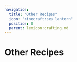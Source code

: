 ```yaml
---
navigation:
  title: "Other Recipes"
  icon: "minecraft:sea_lantern"
  position: 8
  parent: lexicon:crafting.md
---
```


# Other Recipes



<Recipe id="minecraft:acacia_boat" />

<Recipe id="minecraft:acacia_chest_boat" />



<Recipe id="minecraft:birch_boat" />

<Recipe id="minecraft:birch_chest_boat" />



<Recipe id="minecraft:cherry_boat" />

<Recipe id="minecraft:cherry_chest_boat" />



<Recipe id="minecraft:dark_oak_boat" />

<Recipe id="minecraft:dark_oak_chest_boat" />



<Recipe id="minecraft:jungle_boat" />

<Recipe id="minecraft:jungle_chest_boat" />



<Recipe id="minecraft:mangrove_boat" />

<Recipe id="minecraft:mangrove_chest_boat" />



<Recipe id="minecraft:oak_boat" />

<Recipe id="minecraft:oak_chest_boat" />



<Recipe id="minecraft:spruce_boat" />

<Recipe id="minecraft:spruce_chest_boat" />



<Recipe id="minecraft:bamboo_raft" />

<Recipe id="minecraft:bamboo_chest_raft" />



<Recipe id="minecraft:acacia_fence" />

<Recipe id="minecraft:bamboo_fence" />



<Recipe id="minecraft:birch_fence" />

<Recipe id="minecraft:cherry_fence" />



<Recipe id="minecraft:crimson_fence" />

<Recipe id="minecraft:dark_oak_fence" />



<Recipe id="minecraft:jungle_fence" />

<Recipe id="minecraft:mangrove_fence" />



<Recipe id="minecraft:nether_brick_fence" />

<Recipe id="minecraft:oak_fence" />



<Recipe id="minecraft:spruce_fence" />

<Recipe id="minecraft:warped_fence" />



<Recipe id="minecraft:cut_copper_slab" />

<Recipe id="minecraft:waxed_cut_copper_slab" />



<Recipe id="minecraft:exposed_cut_copper_slab" />

<Recipe id="minecraft:waxed_exposed_cut_copper_slab" />



<Recipe id="minecraft:oxidized_cut_copper_slab" />

<Recipe id="minecraft:waxed_oxidized_cut_copper_slab" />



<Recipe id="minecraft:weathered_cut_copper_slab" />

<Recipe id="minecraft:waxed_weathered_cut_copper_slab" />



<Recipe id="minecraft:waxed_cut_copper_slab_from_honeycomb" />

<Recipe id="minecraft:waxed_exposed_cut_copper_slab_from_honeycomb" />



<Recipe id="minecraft:waxed_oxidized_cut_copper_slab_from_honeycomb" />

<Recipe id="minecraft:waxed_weathered_cut_copper_slab_from_honeycomb" />



<Recipe id="minecraft:cut_copper_stairs" />

<Recipe id="minecraft:waxed_cut_copper_stairs" />



<Recipe id="minecraft:exposed_cut_copper_stairs" />

<Recipe id="minecraft:waxed_exposed_cut_copper_stairs" />



<Recipe id="minecraft:oxidized_cut_copper_stairs" />

<Recipe id="minecraft:waxed_oxidized_cut_copper_stairs" />



<Recipe id="minecraft:weathered_cut_copper_stairs" />

<Recipe id="minecraft:waxed_weathered_cut_copper_stairs" />



<Recipe id="minecraft:waxed_cut_copper_stairs_from_honeycomb" />

<Recipe id="minecraft:waxed_exposed_cut_copper_stairs_from_honeycomb" />



<Recipe id="minecraft:waxed_oxidized_cut_copper_stairs_from_honeycomb" />

<Recipe id="minecraft:waxed_weathered_cut_copper_stairs_from_honeycomb" />



<Recipe id="minecraft:black_banner" />

<Recipe id="minecraft:blue_banner" />



<Recipe id="minecraft:brown_banner" />

<Recipe id="minecraft:cyan_banner" />



<Recipe id="minecraft:gray_banner" />

<Recipe id="minecraft:green_banner" />



<Recipe id="minecraft:light_blue_banner" />

<Recipe id="minecraft:light_gray_banner" />



<Recipe id="minecraft:lime_banner" />

<Recipe id="minecraft:magenta_banner" />



<Recipe id="minecraft:orange_banner" />

<Recipe id="minecraft:pink_banner" />



<Recipe id="minecraft:purple_banner" />

<Recipe id="minecraft:red_banner" />



<Recipe id="minecraft:white_banner" />

<Recipe id="minecraft:yellow_banner" />



<Recipe id="minecraft:creeper_banner_pattern" />

<Recipe id="minecraft:flower_banner_pattern" />



<Recipe id="minecraft:mojang_banner_pattern" />

<Recipe id="minecraft:skull_banner_pattern" />



<Recipe id="minecraft:black_candle" />

<Recipe id="minecraft:blue_candle" />



<Recipe id="minecraft:brown_candle" />

<Recipe id="minecraft:cyan_candle" />



<Recipe id="minecraft:gray_candle" />

<Recipe id="minecraft:green_candle" />



<Recipe id="minecraft:light_blue_candle" />

<Recipe id="minecraft:light_gray_candle" />



<Recipe id="minecraft:lime_candle" />

<Recipe id="minecraft:magenta_candle" />



<Recipe id="minecraft:orange_candle" />

<Recipe id="minecraft:pink_candle" />



<Recipe id="minecraft:purple_candle" />

<Recipe id="minecraft:red_candle" />



<Recipe id="minecraft:white_candle" />

<Recipe id="minecraft:yellow_candle" />



<Recipe id="minecraft:dye_black_wool" />

<Recipe id="minecraft:dye_blue_wool" />



<Recipe id="minecraft:dye_brown_wool" />

<Recipe id="minecraft:dye_cyan_wool" />



<Recipe id="minecraft:dye_gray_wool" />

<Recipe id="minecraft:dye_green_wool" />



<Recipe id="minecraft:dye_light_blue_wool" />

<Recipe id="minecraft:dye_light_gray_wool" />



<Recipe id="minecraft:dye_lime_wool" />

<Recipe id="minecraft:dye_magenta_wool" />



<Recipe id="minecraft:dye_orange_wool" />

<Recipe id="minecraft:dye_pink_wool" />



<Recipe id="minecraft:dye_purple_wool" />

<Recipe id="minecraft:dye_red_wool" />



<Recipe id="minecraft:dye_white_wool" />

<Recipe id="minecraft:dye_yellow_wool" />



<Recipe id="minecraft:white_wool_from_string" />

<Recipe id="minecraft:moss_carpet" />



<Recipe id="minecraft:black_carpet" />

<Recipe id="minecraft:blue_carpet" />



<Recipe id="minecraft:brown_carpet" />

<Recipe id="minecraft:cyan_carpet" />



<Recipe id="minecraft:gray_carpet" />

<Recipe id="minecraft:green_carpet" />



<Recipe id="minecraft:light_blue_carpet" />

<Recipe id="minecraft:light_gray_carpet" />



<Recipe id="minecraft:lime_carpet" />

<Recipe id="minecraft:magenta_carpet" />



<Recipe id="minecraft:orange_carpet" />

<Recipe id="minecraft:pink_carpet" />



<Recipe id="minecraft:purple_carpet" />

<Recipe id="minecraft:red_carpet" />



<Recipe id="minecraft:white_carpet" />

<Recipe id="minecraft:yellow_carpet" />



<Recipe id="minecraft:dye_black_carpet" />

<Recipe id="minecraft:dye_blue_carpet" />



<Recipe id="minecraft:dye_brown_carpet" />

<Recipe id="minecraft:dye_cyan_carpet" />



<Recipe id="minecraft:dye_gray_carpet" />

<Recipe id="minecraft:dye_green_carpet" />



<Recipe id="minecraft:dye_light_blue_carpet" />

<Recipe id="minecraft:dye_light_gray_carpet" />



<Recipe id="minecraft:dye_lime_carpet" />

<Recipe id="minecraft:dye_magenta_carpet" />



<Recipe id="minecraft:dye_orange_carpet" />

<Recipe id="minecraft:dye_pink_carpet" />



<Recipe id="minecraft:dye_purple_carpet" />

<Recipe id="minecraft:dye_red_carpet" />



<Recipe id="minecraft:dye_white_carpet" />

<Recipe id="minecraft:dye_yellow_carpet" />



<Recipe id="minecraft:black_dye" />

<Recipe id="minecraft:black_dye_from_wither_rose" />



<Recipe id="minecraft:blue_dye" />

<Recipe id="minecraft:blue_dye_from_cornflower" />



<Recipe id="minecraft:brown_dye" />

<Recipe id="minecraft:cyan_dye" />



<Recipe id="minecraft:cyan_dye_from_pitcher_plant" />

<Recipe id="minecraft:gray_dye" />



<Recipe id="minecraft:light_blue_dye_from_blue_orchid" />

<Recipe id="minecraft:light_blue_dye_from_blue_white_dye" />



<Recipe id="minecraft:light_gray_dye_from_azure_bluet" />

<Recipe id="minecraft:light_gray_dye_from_black_white_dye" />



<Recipe id="minecraft:light_gray_dye_from_gray_white_dye" />

<Recipe id="minecraft:light_gray_dye_from_oxeye_daisy" />



<Recipe id="minecraft:light_gray_dye_from_white_tulip" />

<Recipe id="minecraft:lime_dye" />



<Recipe id="minecraft:magenta_dye_from_allium" />

<Recipe id="minecraft:magenta_dye_from_blue_red_pink" />



<Recipe id="minecraft:magenta_dye_from_blue_red_white_dye" />

<Recipe id="minecraft:magenta_dye_from_lilac" />



<Recipe id="minecraft:magenta_dye_from_purple_and_pink" />

<Recipe id="minecraft:orange_dye_from_orange_tulip" />



<Recipe id="minecraft:orange_dye_from_red_yellow" />

<Recipe id="minecraft:orange_dye_from_torchflower" />



<Recipe id="minecraft:pink_dye_from_peony" />

<Recipe id="minecraft:pink_dye_from_pink_petals" />



<Recipe id="minecraft:pink_dye_from_pink_tulip" />

<Recipe id="minecraft:pink_dye_from_red_white_dye" />



<Recipe id="minecraft:purple_dye" />

<Recipe id="minecraft:red_dye_from_beetroot" />



<Recipe id="minecraft:red_dye_from_poppy" />

<Recipe id="minecraft:red_dye_from_rose_bush" />



<Recipe id="minecraft:red_dye_from_tulip" />

<Recipe id="minecraft:white_dye" />



<Recipe id="minecraft:white_dye_from_lily_of_the_valley" />

<Recipe id="minecraft:yellow_dye_from_dandelion" />



<Recipe id="minecraft:yellow_dye_from_sunflower" />



<Recipe id="minecraft:black_stained_glass" />

<Recipe id="minecraft:blue_stained_glass" />



<Recipe id="minecraft:brown_stained_glass" />

<Recipe id="minecraft:cyan_stained_glass" />



<Recipe id="minecraft:gray_stained_glass" />

<Recipe id="minecraft:green_stained_glass" />



<Recipe id="minecraft:light_blue_stained_glass" />

<Recipe id="minecraft:light_gray_stained_glass" />



<Recipe id="minecraft:lime_stained_glass" />

<Recipe id="minecraft:magenta_stained_glass" />



<Recipe id="minecraft:orange_stained_glass" />

<Recipe id="minecraft:pink_stained_glass" />



<Recipe id="minecraft:purple_stained_glass" />

<Recipe id="minecraft:red_stained_glass" />



<Recipe id="minecraft:white_stained_glass" />

<Recipe id="minecraft:yellow_stained_glass" />



<Recipe id="minecraft:black_stained_glass_pane" />

<Recipe id="minecraft:blue_stained_glass_pane" />



<Recipe id="minecraft:brown_stained_glass_pane" />

<Recipe id="minecraft:cyan_stained_glass_pane" />



<Recipe id="minecraft:gray_stained_glass_pane" />

<Recipe id="minecraft:green_stained_glass_pane" />



<Recipe id="minecraft:light_blue_stained_glass_pane" />

<Recipe id="minecraft:light_gray_stained_glass_pane" />



<Recipe id="minecraft:lime_stained_glass_pane" />

<Recipe id="minecraft:magenta_stained_glass_pane" />



<Recipe id="minecraft:orange_stained_glass_pane" />

<Recipe id="minecraft:pink_stained_glass_pane" />



<Recipe id="minecraft:purple_stained_glass_pane" />

<Recipe id="minecraft:red_stained_glass_pane" />



<Recipe id="minecraft:white_stained_glass_pane" />

<Recipe id="minecraft:yellow_stained_glass_pane" />



<Recipe id="minecraft:black_stained_glass_pane_from_glass_pane" />

<Recipe id="minecraft:blue_stained_glass_pane_from_glass_pane" />



<Recipe id="minecraft:brown_stained_glass_pane_from_glass_pane" />

<Recipe id="minecraft:cyan_stained_glass_pane_from_glass_pane" />



<Recipe id="minecraft:gray_stained_glass_pane_from_glass_pane" />

<Recipe id="minecraft:green_stained_glass_pane_from_glass_pane" />



<Recipe id="minecraft:light_blue_stained_glass_pane_from_glass_pane" />

<Recipe id="minecraft:light_gray_stained_glass_pane_from_glass_pane" />



<Recipe id="minecraft:lime_stained_glass_pane_from_glass_pane" />

<Recipe id="minecraft:magenta_stained_glass_pane_from_glass_pane" />



<Recipe id="minecraft:orange_stained_glass_pane_from_glass_pane" />

<Recipe id="minecraft:pink_stained_glass_pane_from_glass_pane" />



<Recipe id="minecraft:purple_stained_glass_pane_from_glass_pane" />

<Recipe id="minecraft:red_stained_glass_pane_from_glass_pane" />



<Recipe id="minecraft:white_stained_glass_pane_from_glass_pane" />

<Recipe id="minecraft:yellow_stained_glass_pane_from_glass_pane" />



<Recipe id="minecraft:blaze_powder" />

<Recipe id="minecraft:chain" />



<Recipe id="minecraft:blue_ice" />

<Recipe id="minecraft:packed_ice" />



<Recipe id="minecraft:bone_meal" />

<Recipe id="minecraft:bone_meal_from_bone_block" />



<Recipe id="minecraft:bone_block" />

<Recipe id="minecraft:chain" />



<Recipe id="minecraft:book" />

<Recipe id="minecraft:bookshelf" />



<Recipe id="minecraft:coarse_dirt" />



<Recipe id="minecraft:coal" />

<Recipe id="minecraft:coal_block" />



<Recipe id="minecraft:iron_ingot_from_iron_block" />

<Recipe id="minecraft:iron_ingot_from_nuggets" />



<Recipe id="minecraft:gold_ingot_from_gold_block" />

<Recipe id="minecraft:gold_ingot_from_nuggets" />



<Recipe id="minecraft:iron_block" />

<Recipe id="minecraft:gold_block" />



<Recipe id="minecraft:copper_ingot" />

<Recipe id="minecraft:copper_block" />



<Recipe id="minecraft:cut_copper" />

<Recipe id="minecraft:exposed_cut_copper" />



<Recipe id="minecraft:oxidized_cut_copper" />

<Recipe id="minecraft:weathered_cut_copper" />



<Recipe id="minecraft:raw_copper" />

<Recipe id="minecraft:raw_copper_block" />



<Recipe id="minecraft:copper_ingot_from_waxed_copper_block" />

<Recipe id="minecraft:waxed_copper_block_from_honeycomb" />



<Recipe id="minecraft:waxed_cut_copper" />

<Recipe id="minecraft:waxed_cut_copper_from_honeycomb" />



<Recipe id="minecraft:waxed_exposed_cut_copper" />

<Recipe id="minecraft:waxed_exposed_cut_copper_from_honeycomb" />



<Recipe id="minecraft:waxed_exposed_copper_from_honeycomb" />

<Recipe id="minecraft:waxed_oxidized_copper_from_honeycomb" />



<Recipe id="minecraft:waxed_oxidized_cut_copper" />

<Recipe id="minecraft:waxed_oxidized_cut_copper_from_honeycomb" />



<Recipe id="minecraft:waxed_weathered_copper_from_honeycomb" />

<Recipe id="minecraft:waxed_weathered_cut_copper" />



<Recipe id="minecraft:waxed_weathered_cut_copper_from_honeycomb" />

<Recipe id="minecraft:decorated_pot_simple" />



<Recipe id="minecraft:diamond" />

<Recipe id="minecraft:diamond_block" />



<Recipe id="minecraft:gold_block" />

<Recipe id="minecraft:gold_nugget" />



<Recipe id="minecraft:raw_gold" />

<Recipe id="minecraft:raw_gold_block" />



<Recipe id="minecraft:iron_block" />

<Recipe id="minecraft:iron_nugget" />



<Recipe id="minecraft:raw_iron" />

<Recipe id="minecraft:raw_iron_block" />



<Recipe id="minecraft:iron_bars" />



<Recipe id="minecraft:emerald" />

<Recipe id="minecraft:emerald_block" />



<Recipe id="minecraft:dried_kelp" />

<Recipe id="minecraft:dried_kelp_block" />



<Recipe id="minecraft:end_crystal" />

<Recipe id="minecraft:end_rod" />



<Recipe id="minecraft:ender_eye" />

<Recipe id="minecraft:fire_charge" />



<Recipe id="minecraft:firework_rocket_simple" />

<Recipe id="minecraft:flower_pot" />



<Recipe id="minecraft:glass_pane" />

<Recipe id="minecraft:jack_o_lantern" />



<Recipe id="minecraft:wheat" />

<Recipe id="minecraft:hay_block" />



<Recipe id="minecraft:honey_block" />

<Recipe id="minecraft:honeycomb_block" />



<Recipe id="minecraft:ladder" />

<Recipe id="minecraft:lead" />



<Recipe id="minecraft:lantern" />

<Recipe id="minecraft:soul_lantern" />



<Recipe id="minecraft:torch" />

<Recipe id="minecraft:soul_torch" />



<Recipe id="minecraft:lapis_lazuli" />

<Recipe id="minecraft:lapis_block" />



<Recipe id="minecraft:leather" />

<Recipe id="minecraft:lightning_rod" />



<Recipe id="minecraft:magma_cream" />



<Recipe id="minecraft:melon_seeds" />

<Recipe id="minecraft:pumpkin_seeds" />



<Recipe id="minecraft:muddy_mangrove_roots" />

<Recipe id="minecraft:music_disc_5" />



<Recipe id="minecraft:netherite_block" />

<Recipe id="minecraft:netherite_ingot_from_netherite_block" />



<Recipe id="minecraft:netherite_ingot" />

<Recipe id="minecraft:netherite_upgrade_smithing_template" />



<Recipe id="minecraft:painting" />

<Recipe id="minecraft:paper" />



<Recipe id="minecraft:sea_lantern" />

<Recipe id="minecraft:nether_wart_block" />



<Recipe id="minecraft:slime_ball" />

<Recipe id="minecraft:slime_block" />



<Recipe id="minecraft:snow" />

<Recipe id="minecraft:snow_block" />



<Recipe id="minecraft:stick" />

<Recipe id="minecraft:stick_from_bamboo_item" />



<Recipe id="minecraft:sugar_from_honey_bottle" />

<Recipe id="minecraft:sugar_from_sugar_cane" />



<Recipe id="minecraft:tinted_glass" />

<Recipe id="minecraft:heavy_core" />

